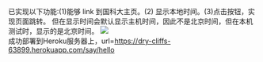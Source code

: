 已实现以下功能:(1)能够 link 到国科大主页。(2) 显示本地时间。(3)点击按钮，实现页面跳转。
但在显示时间会默认显示主机时间，因此不是北京时间，但在本机测试时，显示的是北京时间。
<img src="/lib/screenshot.png">  
成功部署到Heroku服务器上，url=https://dry-cliffs-63899.herokuapp.com/say/hello
